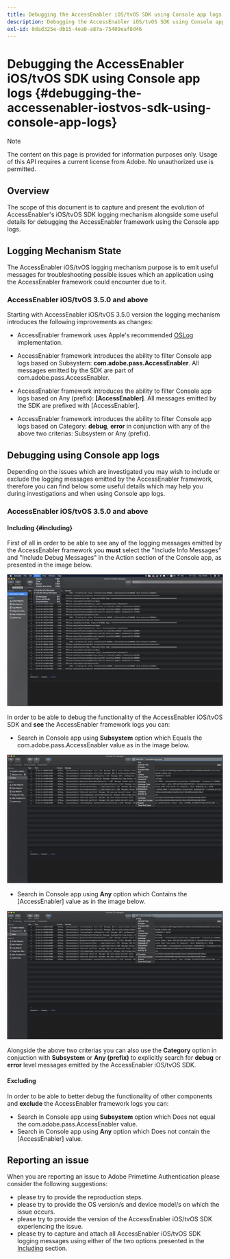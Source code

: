 ```yaml
---
title: Debugging the AccessEnabler iOS/tvOS SDK using Console app logs
description: Debugging the AccessEnabler iOS/tvOS SDK using Console app logs
exl-id: 0dad325e-db15-4ea0-a87a-75409eaf8d46
---
```

# Debugging the AccessEnabler iOS/tvOS SDK using Console app logs {#debugging-the-accessenabler-iostvos-sdk-using-console-app-logs}

>[!NOTE]
>
>The content on this page is provided for information purposes only. Usage of this API requires a current license from Adobe. No unauthorized use is permitted.


## Overview

The scope of this document is to capture and present the evolution of AccessEnabler's iOS/tvOS SDK logging mechanism alongside some useful details for debugging the AccessEnabler framework using the Console app logs.

## Logging Mechanism State

The AccessEnabler iOS/tvOS logging mechanism purpose is to emit useful messages for troubleshooting possible issues which an application using the AccessEnabler framework could encounter due to it.

### AccessEnabler iOS/tvOS 3.5.0 and above

Starting with AccessEnabler iOS/tvOS 3.5.0 version the logging mechanism introduces the following improvements as changes:

*   AccessEnabler framework uses Apple's recommended [OSLog](https://developer.apple.com/documentation/os/oslog) implementation.

*   AccessEnabler framework introduces the ability to filter Console app logs based on Subsystem: **com.adobe.pass.AccessEnabler**. All messages emitted by the SDK are part of com.adobe.pass.AccessEnabler.

*   AccessEnabler framework introduces the ability to filter Console app logs based on Any (prefix): **[AccessEnabler]**. All messages emitted by the SDK are prefixed with [AccessEnabler].

*   AccessEnabler framework introduces the ability to filter Console app logs based on Category: **debug**, **error** in conjunction with any of the above two criterias: Subsystem or Any (prefix).

## Debugging using Console app logs

Depending on the issues which are investigated you may wish to include or exclude the logging messages emitted by the AccessEnabler framework, therefore you can find below some useful details which may help you during investigations and when using Console app logs.


### AccessEnabler iOS/tvOS 3.5.0 and above

#### Including {#including}

First of all in order to be able to see any of the logging messages emitted by the AccessEnabler framework you **must** select the "Include Info Messages" and "Include Debug Messages" in the Action section of the Console app, as presented in the image below.

![](assets/include-info-debug-msg.png)


In order to be able to debug the functionality of the AccessEnabler iOS/tvOS SDK and **see** the AccessEnabler framework logs you can:

* Search in Console app using **Subsystem** option which Equals the com.adobe.pass.AccessEnabler value as in the image below.

![](assets/subsys-console-app.png)

* Search in Console app using **Any** option which Contains the
  [AccessEnabler] value as in the image below.

![](assets/any-optn-console-app.png)

Alongside the above two criterias you can also use the **Category** option in conjuction with **Subsystem** or **Any (prefix)** to explicitly search for **debug** or **error** level messages emitted by the AccessEnabler iOS/tvOS SDK.

#### Excluding

In order to be able to better debug the functionality of other components and **exclude** the AccessEnabler framework logs you can:

* Search in Console app using **Subsystem** option which Does not equal the com.adobe.pass.AccessEnabler value.
* Search in Console app using **Any** option which Does not contain the [AccessEnabler] value.

## Reporting an issue

When you are reporting an issue to Adobe Primetime Authentication please consider the following suggestions:

* please try to provide the reproduction steps.
* please try to provide the OS version/s and device model/s on which the issue occurs.
* please try to provide the version of the AccessEnabler iOS/tvOS SDK experiencing the issue.
* please try to capture and attach all AccessEnabler iOS/tvOS SDK logging messages using either of the two options presented in the [Including](#including) section.
